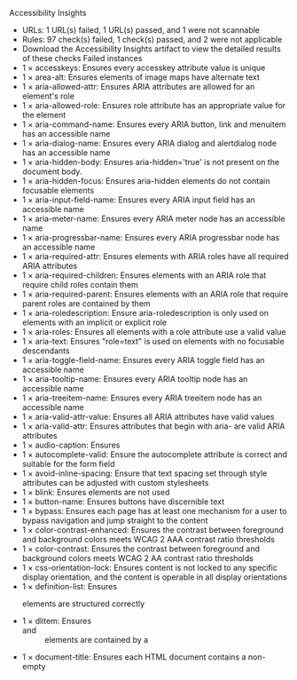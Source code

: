 Accessibility Insights
* URLs: 1 URL(s) failed, 1 URL(s) passed, and 1 were not scannable
* Rules: 97 check(s) failed, 1 check(s) passed, and 2 were not applicable
* Download the Accessibility Insights artifact to view the detailed results of these checks
Failed instances
* 1 × accesskeys:  Ensures every accesskey attribute value is unique
* 1 × area-alt:  Ensures <area> elements of image maps have alternate text
* 1 × aria-allowed-attr:  Ensures ARIA attributes are allowed for an element's role
* 1 × aria-allowed-role:  Ensures role attribute has an appropriate value for the element
* 1 × aria-command-name:  Ensures every ARIA button, link and menuitem has an accessible name
* 1 × aria-dialog-name:  Ensures every ARIA dialog and alertdialog node has an accessible name
* 1 × aria-hidden-body:  Ensures aria-hidden='true' is not present on the document body.
* 1 × aria-hidden-focus:  Ensures aria-hidden elements do not contain focusable elements
* 1 × aria-input-field-name:  Ensures every ARIA input field has an accessible name
* 1 × aria-meter-name:  Ensures every ARIA meter node has an accessible name
* 1 × aria-progressbar-name:  Ensures every ARIA progressbar node has an accessible name
* 1 × aria-required-attr:  Ensures elements with ARIA roles have all required ARIA attributes
* 1 × aria-required-children:  Ensures elements with an ARIA role that require child roles contain them
* 1 × aria-required-parent:  Ensures elements with an ARIA role that require parent roles are contained by them
* 1 × aria-roledescription:  Ensure aria-roledescription is only used on elements with an implicit or explicit role
* 1 × aria-roles:  Ensures all elements with a role attribute use a valid value
* 1 × aria-text:  Ensures "role=text" is used on elements with no focusable descendants
* 1 × aria-toggle-field-name:  Ensures every ARIA toggle field has an accessible name
* 1 × aria-tooltip-name:  Ensures every ARIA tooltip node has an accessible name
* 1 × aria-treeitem-name:  Ensures every ARIA treeitem node has an accessible name
* 1 × aria-valid-attr-value:  Ensures all ARIA attributes have valid values
* 1 × aria-valid-attr:  Ensures attributes that begin with aria- are valid ARIA attributes
* 1 × audio-caption:  Ensures <audio> elements have captions
* 1 × autocomplete-valid:  Ensure the autocomplete attribute is correct and suitable for the form field
* 1 × avoid-inline-spacing:  Ensure that text spacing set through style attributes can be adjusted with custom stylesheets
* 1 × blink:  Ensures <blink> elements are not used
* 1 × button-name:  Ensures buttons have discernible text
* 1 × bypass:  Ensures each page has at least one mechanism for a user to bypass navigation and jump straight to the content
* 1 × color-contrast-enhanced:  Ensures the contrast between foreground and background colors meets WCAG 2 AAA contrast ratio thresholds
* 1 × color-contrast:  Ensures the contrast between foreground and background colors meets WCAG 2 AA contrast ratio thresholds
* 1 × css-orientation-lock:  Ensures content is not locked to any specific display orientation, and the content is operable in all display orientations
* 1 × definition-list:  Ensures <dl> elements are structured correctly
* 1 × dlitem:  Ensures <dt> and <dd> elements are contained by a <dl>
* 1 × document-title:  Ensures each HTML document contains a non-empty <title> element
* 1 × duplicate-id-active:  Ensures every id attribute value of active elements is unique
* 1 × duplicate-id-aria:  Ensures every id attribute value used in ARIA and in labels is unique
* 1 × duplicate-id:  Ensures every id attribute value is unique
* 1 × empty-heading:  Ensures headings have discernible text
* 1 × empty-table-header:  Ensures table headers have discernible text
* 1 × focus-order-semantics:  Ensures elements in the focus order have a role appropriate for interactive content
* 1 × form-field-multiple-labels:  Ensures form field does not have multiple label elements
* 1 × frame-focusable-content:  Ensures <frame> and <iframe> elements with focusable content do not have tabindex=-1
* 1 × frame-tested:  Ensures <iframe> and <frame> elements contain the axe-core script
* 1 × frame-title-unique:  Ensures <iframe> and <frame> elements contain a unique title attribute
* 1 × frame-title:  Ensures <iframe> and <frame> elements have an accessible name
* 1 × heading-order:  Ensures the order of headings is semantically correct
* 1 × hidden-content:  Informs users about hidden content.
* 1 × html-has-lang:  Ensures every HTML document has a lang attribute
* 1 × html-lang-valid:  Ensures the lang attribute of the <html> element has a valid value
* 1 × html-xml-lang-mismatch:  Ensure that HTML elements with both valid lang and xml:lang attributes agree on the base language of the page
* 1 × identical-links-same-purpose:  Ensure that links with the same accessible name serve a similar purpose
* 1 × image-alt:  Ensures <img> elements have alternate text or a role of none or presentation
* 1 × image-redundant-alt:  Ensure image alternative is not repeated as text
* 1 × input-button-name:  Ensures input buttons have discernible text
* 1 × input-image-alt:  Ensures <input type="image"> elements have alternate text
* 1 × label-content-name-mismatch:  Ensures that elements labelled through their content must have their visible text as part of their accessible name
* 1 × label-title-only:  Ensures that every form element has a visible label and is not solely labeled using hidden labels, or the title or aria-describedby attributes
* 1 × label:  Ensures every form element has a label
* 1 × landmark-banner-is-top-level:  Ensures the banner landmark is at top level
* 1 × landmark-complementary-is-top-level:  Ensures the complementary landmark or aside is at top level
* 1 × landmark-contentinfo-is-top-level:  Ensures the contentinfo landmark is at top level
* 1 × landmark-main-is-top-level:  Ensures the main landmark is at top level
* 1 × landmark-no-duplicate-banner:  Ensures the document has at most one banner landmark
* 1 × landmark-no-duplicate-contentinfo:  Ensures the document has at most one contentinfo landmark
* 1 × landmark-no-duplicate-main:  Ensures the document has at most one main landmark
* 1 × landmark-one-main:  Ensures the document has a main landmark
* 1 × landmark-unique:  Landmarks should have a unique role or role/label/title (i.e. accessible name) combination
* 1 × link-in-text-block:  Ensure links are distinguished from surrounding text in a way that does not rely on color
* 1 × link-name:  Ensures links have discernible text
* 1 × list:  Ensures that lists are structured correctly
* 1 × listitem:  Ensures <li> elements are used semantically
* 1 × marquee:  Ensures <marquee> elements are not used
* 1 × meta-refresh:  Ensures <meta http-equiv="refresh"> is not used
* 1 × meta-viewport-large:  Ensures <meta name="viewport"> can scale a significant amount
* 1 × meta-viewport:  Ensures <meta name="viewport"> does not disable text scaling and zooming
* 1 × nested-interactive:  Ensures interactive controls are not nested as they are not always announced by screen readers or can cause focus problems for assistive technologies
* 1 × no-autoplay-audio:  Ensures <video> or <audio> elements do not autoplay audio for more than 3 seconds without a control mechanism to stop or mute the audio
* 1 × object-alt:  Ensures <object> elements have alternate text
* 1 × p-as-heading:  Ensure bold, italic text and font-size is not used to style <p> elements as a heading
* 1 × page-has-heading-one:  Ensure that the page, or at least one of its frames contains a level-one heading
* 1 × presentation-role-conflict:  Flags elements whose role is none or presentation and which cause the role conflict resolution to trigger.
* 1 × region:  Ensures all page content is contained by landmarks
* 1 × role-img-alt:  Ensures [role='img'] elements have alternate text
* 1 × scope-attr-valid:  Ensures the scope attribute is used correctly on tables
* 1 × scrollable-region-focusable:  Ensure elements that have scrollable content are accessible by keyboard
* 1 × select-name:  Ensures select element has an accessible name
* 1 × server-side-image-map:  Ensures that server-side image maps are not used
* 1 × skip-link:  Ensure all skip links have a focusable target
* 1 × svg-img-alt:  Ensures <svg> elements with an img, graphics-document or graphics-symbol role have an accessible text
* 1 × tabindex:  Ensures tabindex attribute values are not greater than 0
* 1 × table-duplicate-name:  Ensure the <caption> element does not contain the same text as the summary attribute
* 1 × table-fake-caption:  Ensure that tables with a caption use the <caption> element.
* 1 × td-has-header:  Ensure that each non-empty data cell in a <table> larger than 3 by 3  has one or more table headers
* 1 × td-headers-attr:  Ensure that each cell in a table that uses the headers attribute refers only to other cells in that table
* 1 × th-has-data-cells:  Ensure that <th> elements and elements with role=columnheader/rowheader have data cells they describe
* 1 × valid-lang:  Ensures lang attributes have valid values
* 1 × video-caption:  Ensures <video> elements have captions

-------------------
This scan used axe-core axeVersion (https://github.com/dequelabs/axe-core/releases/tag/vaxeVersion) with userAgent.
